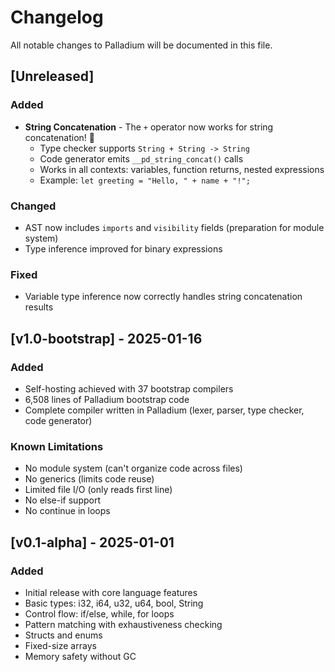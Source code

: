 # Changelog

All notable changes to Palladium will be documented in this file.

## [Unreleased]

### Added
- **String Concatenation** - The `+` operator now works for string concatenation! 🎉
  - Type checker supports `String + String -> String`
  - Code generator emits `__pd_string_concat()` calls
  - Works in all contexts: variables, function returns, nested expressions
  - Example: `let greeting = "Hello, " + name + "!";`

### Changed
- AST now includes `imports` and `visibility` fields (preparation for module system)
- Type inference improved for binary expressions

### Fixed
- Variable type inference now correctly handles string concatenation results

## [v1.0-bootstrap] - 2025-01-16

### Added
- Self-hosting achieved with 37 bootstrap compilers
- 6,508 lines of Palladium bootstrap code
- Complete compiler written in Palladium (lexer, parser, type checker, code generator)

### Known Limitations
- No module system (can't organize code across files)
- No generics (limits code reuse)
- Limited file I/O (only reads first line)
- No else-if support
- No continue in loops

## [v0.1-alpha] - 2025-01-01

### Added
- Initial release with core language features
- Basic types: i32, i64, u32, u64, bool, String
- Control flow: if/else, while, for loops
- Pattern matching with exhaustiveness checking
- Structs and enums
- Fixed-size arrays
- Memory safety without GC